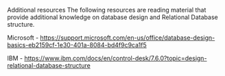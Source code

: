 Additional resources
The following resources are reading material that provide additional knowledge on database design and Relational Database structure.

Microsoft - https://support.microsoft.com/en-us/office/database-design-basics-eb2159cf-1e30-401a-8084-bd4f9c9ca1f5

IBM - https://www.ibm.com/docs/en/control-desk/7.6.0?topic=design-relational-database-structure